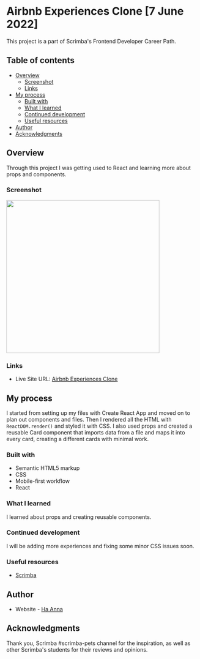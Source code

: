 # Airbnb Experiences Clone [7 June 2022]

This project is a part of Scrimba's Frontend Developer Career Path.

## Table of contents

- [Overview](#overview)
  - [Screenshot](#screenshot)
  - [Links](#links)
- [My process](#my-process)
  - [Built with](#built-with)
  - [What I learned](#what-i-learned)
  - [Continued development](#continued-development)
  - [Useful resources](#useful-resources)
- [Author](#author)
- [Acknowledgments](#acknowledgments)

## Overview

Through this project I was getting used to React and learning more about props and components.

### Screenshot

<img src="./gif_%20airbnb-clone.gif" max-width="100%" height="400">

### Links

- Live Site URL: [Airbnb Experiences Clone](https://react-airbnb-clone-mocha.vercel.app/)

## My process

I started from setting up my files with Create React App and moved on to plan out components and files. Then I rendered all the HTML with `ReactDOM.render()` and styled it with CSS. I also used props and created a reusable Card component that imports data from a file and maps it into every card, creating a different cards with minimal work.

### Built with

- Semantic HTML5 markup
- CSS
- Mobile-first workflow
- React

### What I learned

I learned about props and creating reusable components.

### Continued development

I will be adding more experiences and fixing some minor CSS issues soon.

### Useful resources

- [Scrimba](https://www.scrimba.com)

## Author

- Website - [Ha Anna](https://haanna.com)

## Acknowledgments

Thank you, Scrimba #scrimba-pets channel for the inspiration, as well as other Scrimba's students for their reviews and opinions.
